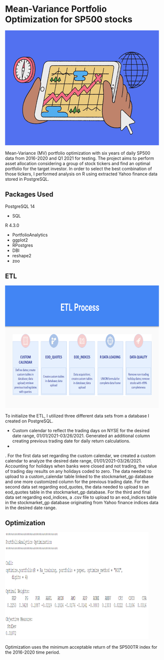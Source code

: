 # Mean-Variance Portfolio Optimization for SP500 stocks
<img src="Screenshots/stocks_image.png" width="650" height="375" />


Mean-Variance (MV) portfolio optimization with six years of daily SP500 data from 2016-2020 and Q1 2021 for testing. The project aims to perform asset allocation considering a group of stock tickers and find an optimal portfolio for the target investor. In order to select the best combination of those tickers, I performed analysis on R using extracted Yahoo finance data stored in PostgreSQL. 

## Packages Used
PostgreSQL 14
- SQL
  
R 4.3.0
- PortfolioAnalytics
- ggplot2
- RPostgres
- DBI
- reshape2
- zoo


## ETL

<img src="Screenshots/etl_process.png" width="800" height="400" />

To initialize the ETL, I utilized three different data sets from a database I created on PostgreSQL. 
- Custom calendar to reflect the trading days on NYSE for the desired date range, 01/01/2021-03/26/2021. Generated an additional column creating previous trading date for daily return calculations.
- 
. For the first data set regarding the custom calendar, we created a custom calendar to analyze the desired date range, 01/01/2021-03/26/2021. Accounting for holidays when banks were closed and not trading, the value of trading day results on any holidays coded to zero. The data needed to upload to a custom_calendar table linked to the stockmarket_gp database and one more customized column for the previous trading date. For the second data set regarding eod_quotes, the data needed to upload to an eod_quotes table in the stockmarket_gp database. For the third and final data set regarding eod_indices, a .csv file to upload to an eod_indices table in the stockmarket_gp database originating from Yahoo finance indices data in the desired date range.

## Optimization 
<img src="Screenshots/portfolio.png" width="470" height="350" />

Optimization uses the minimum acceptable return of the SP500TR index for the 2016-2020 time period. 







